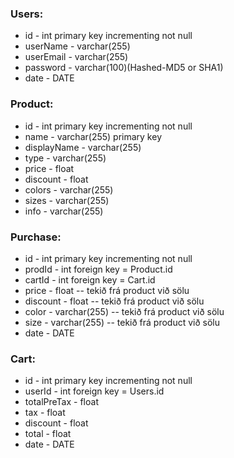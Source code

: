 ### Users:
* id - int primary key incrementing not null
* userName - varchar(255)
* userEmail - varchar(255)
* password - varchar(100)(Hashed-MD5 or SHA1)
* date - DATE

### Product:
* id - int primary key incrementing not null
* name - varchar(255) primary key
* displayName - varchar(255)
* type - varchar(255)
* price - float
* discount - float
* colors - varchar(255)
* sizes - varchar(255)
* info - varchar(255)

### Purchase:
* id - int primary key incrementing not null
* prodId - int foreign key = Product.id
* cartId - int foreign key = Cart.id
* price - float -- tekið frá product við sölu
* discount - float -- tekið frá product við sölu
* color - varchar(255) -- tekið frá product við sölu
* size - varchar(255) -- tekið frá product við sölu
* date - DATE

### Cart:
* id - int primary key incrementing not null
* userId - int foreign key = Users.id
* totalPreTax - float
* tax - float
* discount - float
* total - float
* date - DATE
